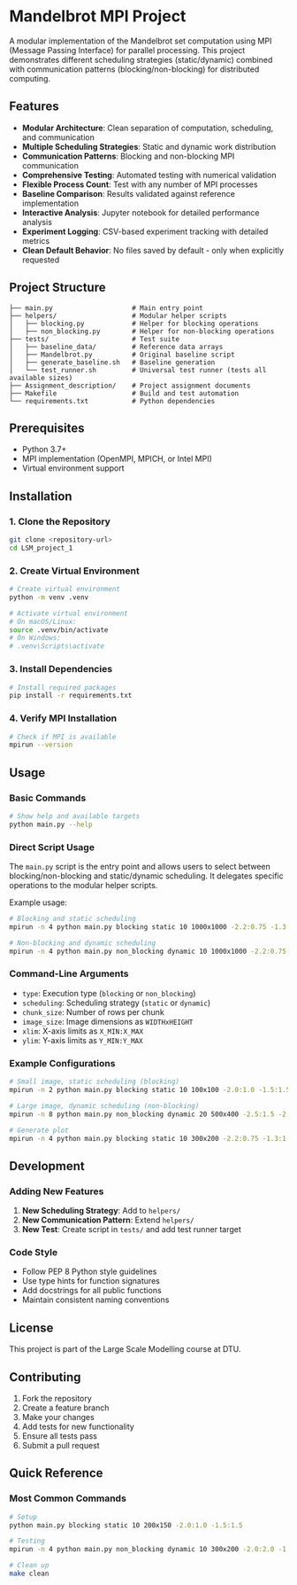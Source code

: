 # Mandelbrot MPI Project

A modular implementation of the Mandelbrot set computation using MPI (Message Passing Interface) for parallel processing. This project demonstrates different scheduling strategies (static/dynamic) combined with communication patterns (blocking/non-blocking) for distributed computing.

## Features

- **Modular Architecture**: Clean separation of computation, scheduling, and communication
- **Multiple Scheduling Strategies**: Static and dynamic work distribution
- **Communication Patterns**: Blocking and non-blocking MPI communication
- **Comprehensive Testing**: Automated testing with numerical validation
- **Flexible Process Count**: Test with any number of MPI processes
- **Baseline Comparison**: Results validated against reference implementation
- **Interactive Analysis**: Jupyter notebook for detailed performance analysis
- **Experiment Logging**: CSV-based experiment tracking with detailed metrics
- **Clean Default Behavior**: No files saved by default - only when explicitly requested

## Project Structure

```
├── main.py                    # Main entry point
├── helpers/                   # Modular helper scripts
│   ├── blocking.py            # Helper for blocking operations
│   ├── non_blocking.py        # Helper for non-blocking operations
├── tests/                     # Test suite
│   ├── baseline_data/         # Reference data arrays
│   ├── Mandelbrot.py          # Original baseline script
│   ├── generate_baseline.sh   # Baseline generation
│   └── test_runner.sh         # Universal test runner (tests all available sizes)
├── Assignment_description/    # Project assignment documents
├── Makefile                   # Build and test automation
└── requirements.txt           # Python dependencies
```

## Prerequisites

- Python 3.7+
- MPI implementation (OpenMPI, MPICH, or Intel MPI)
- Virtual environment support

## Installation

### 1. Clone the Repository

```bash
git clone <repository-url>
cd LSM_project_1
```

### 2. Create Virtual Environment

```bash
# Create virtual environment
python -m venv .venv

# Activate virtual environment
# On macOS/Linux:
source .venv/bin/activate
# On Windows:
# .venv\Scripts\activate
```

### 3. Install Dependencies

```bash
# Install required packages
pip install -r requirements.txt
```

### 4. Verify MPI Installation

```bash
# Check if MPI is available
mpirun --version
```

## Usage

### Basic Commands

```bash
# Show help and available targets
python main.py --help
```

### Direct Script Usage

The `main.py` script is the entry point and allows users to select between blocking/non-blocking and static/dynamic scheduling. It delegates specific operations to the modular helper scripts.

Example usage:
```bash
# Blocking and static scheduling
mpirun -n 4 python main.py blocking static 10 1000x1000 -2.2:0.75 -1.3:1.3

# Non-blocking and dynamic scheduling
mpirun -n 4 python main.py non_blocking dynamic 10 1000x1000 -2.2:0.75 -1.3:1.3
```

### Command-Line Arguments

- `type`: Execution type (`blocking` or `non_blocking`)
- `scheduling`: Scheduling strategy (`static` or `dynamic`)
- `chunk_size`: Number of rows per chunk
- `image_size`: Image dimensions as `WIDTHxHEIGHT`
- `xlim`: X-axis limits as `X_MIN:X_MAX`
- `ylim`: Y-axis limits as `Y_MIN:Y_MAX`

### Example Configurations

```bash
# Small image, static scheduling (blocking)
mpirun -n 2 python main.py blocking static 10 100x100 -2.0:1.0 -1.5:1.5

# Large image, dynamic scheduling (non-blocking)
mpirun -n 8 python main.py non_blocking dynamic 20 500x400 -2.5:1.5 -2.0:2.0

# Generate plot
mpirun -n 4 python main.py blocking static 10 300x200 -2.2:0.75 -1.3:1.3
```

## Development

### Adding New Features

1. **New Scheduling Strategy**: Add to `helpers/`
2. **New Communication Pattern**: Extend `helpers/`
3. **New Test**: Create script in `tests/` and add test runner target

### Code Style

- Follow PEP 8 Python style guidelines
- Use type hints for function signatures
- Add docstrings for all public functions
- Maintain consistent naming conventions

## License

This project is part of the Large Scale Modelling course at DTU.

## Contributing

1. Fork the repository
2. Create a feature branch
3. Make your changes
4. Add tests for new functionality
5. Ensure all tests pass
6. Submit a pull request

## Quick Reference

### Most Common Commands

```bash
# Setup
python main.py blocking static 10 200x150 -2.0:1.0 -1.5:1.5

# Testing
mpirun -n 4 python main.py non_blocking dynamic 10 300x200 -2.0:2.0 -1.5:1.5

# Clean up
make clean
```
